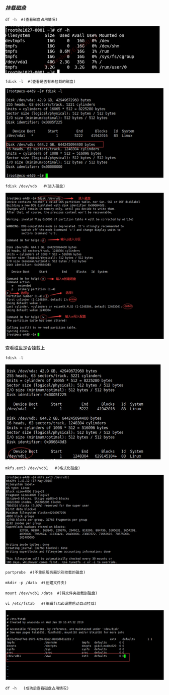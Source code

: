 ### ***挂载磁盘*** 

```shell
df -h  #(查看磁盘占用情况)
```

![img](./img/wps1.jpg) 

```shell
fdisk -l  #(查看是否有未挂载的磁盘)
```

![img](./img/wps2.jpg) 

```shell
fdisk /dev/vdb   #(进入磁盘)
```

![img](./img/wps3.jpg) 

查看磁盘是否挂载上

```shell
fdisk -l
```

![img](./img/wps4.jpg) 

 ```shell
mkfs.ext3 /dev/vdb1   #(格式化磁盘)
 ```

![img](./img/wps5.jpg) 

```shell
partprobe  #(不重启服务器识别挂载的磁盘)

mkdir -p /data  #(创建文件夹)

mount /dev/vdb1 /data  #(将文件夹挂载到磁盘)

vi /etc/fstab   #(编辑fstab设置启动自动挂载)
```

![img](./img/wps6.jpg) 

```shell
df -h   (成功后查看磁盘占用情况)
```

